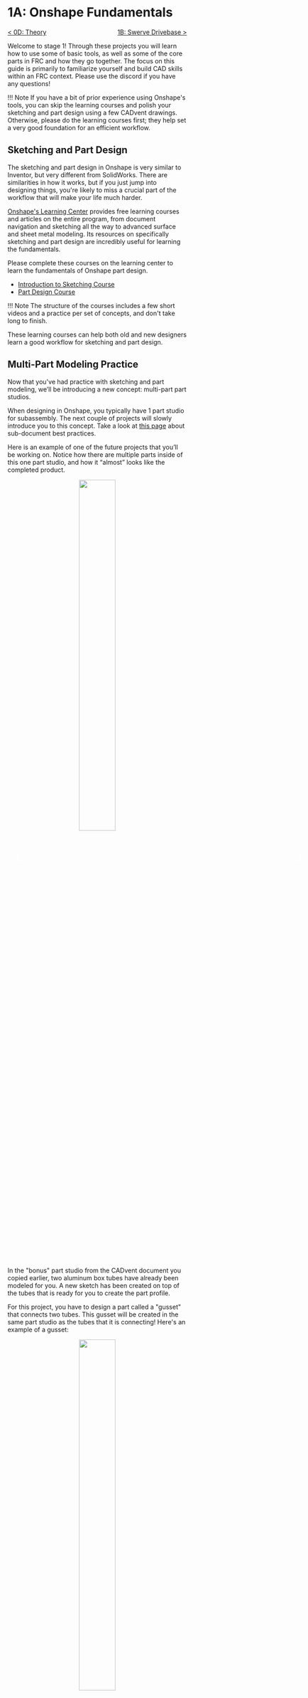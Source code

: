 <style>
.right{
    float:right;
}
.center{
    text-align:center;
}
.left{
    float:left;
}
* {box-sizing:border-box}

/* Slideshow container */
.slideshow-container {
  max-width: 1000px;
  position: relative;
  margin: auto;
}

/* Hide the images by default */
.mySlides {
  display: none;
}

/* Next & previous buttons */
.prev, .next {
  cursor: pointer;
  position: absolute;
  top: 50%;
  width: auto;
  margin-top: -22px;
  padding: 16px;
  color: white;
  font-weight: bold;
  font-size: 18px;
  transition: 0.6s ease;
  border-radius: 0 3px 3px 0;
  user-select: none;
}

/* Position the "next button" to the right */
.next {
  right: 0;
  border-radius: 3px 0 0 3px;
}

/* On hover, add a black background color with a little bit see-through */
.prev:hover, .next:hover {
  background-color: rgba(0,0,0,0.8);
}

/* Caption text */
.text {
  color: #f2f2f2;
  font-size: 15px;
  padding: 8px 12px;
  position: absolute;
  bottom: 8px;
  width: 100%;
  text-align: center;
}

/* Number text (1/3 etc) */
.numbertext {
  color: #f2f2f2;
  font-size: 12px;
  padding: 8px 12px;
  position: absolute;
  top: 0;
}

/* The dots/bullets/indicators */
.dot {
  cursor: pointer;
  height: 15px;
  width: 15px;
  margin: 0 2px;
  background-color: #bbb;
  border-radius: 50%;
  display: inline-block;
  transition: background-color 0.6s ease;
}

.active, .dot:hover {
  background-color: #717171;
}

/* Fading animation */
.fade {
  animation-name: fade;
  animation-duration: 0.25s;
}

@keyframes fade {
  from {opacity: .4}
  to {opacity: 1}
}
</style>


# 1A: Onshape Fundamentals

<span class="left">[< 0D: Theory](../stage0/0D-theory.md)</span> <span class="right">[1B: Swerve Drivebase >](1B-swerveDrivebase.md)</span>
<br>

Welcome to stage 1! Through these projects you will learn how to use some of basic tools, as well as some of the core parts in FRC and how they go together. The focus on this guide is primarily to familiarize yourself and build CAD skills within an FRC context. Please use the discord if you have any questions!

!!! Note
    If you have a bit of prior experience using Onshape's tools, you can skip the learning courses and polish your sketching and part design using a few CADvent drawings. Otherwise, please do the learning courses first; they help set a very good foundation for an efficient workflow.

## Sketching and Part Design

The sketching and part design in Onshape is very similar to Inventor, but very different from SolidWorks. There are similarities in how it works, but if you just jump into designing things, you're likely to miss a crucial part of the workflow that will make your life much harder.

[Onshape's Learning Center](https://learn.onshape.com/) provides free learning courses and articles on the entire program, from document navigation and sketching all the way to advanced surface and sheet metal modeling. Its resources on specifically sketching and part design are incredibly useful for learning the fundamentals.

Please complete these courses on the learning center to learn the fundamentals of Onshape part design. 

- [Introduction to Sketching Course](https://learn.onshape.com/courses/introduction-to-sketching)
- [Part Design Course](https://learn.onshape.com/courses/fundamentals-part-design-using-part-studios)

!!! Note
    The structure of the courses includes a few short videos and a practice per set of concepts, and don't take long to finish.

These learning courses can help both old and new designers learn a good workflow for sketching and part design.

## Multi-Part Modeling Practice

Now that you've had practice with sketching and part modeling, we’ll be introducing a new concept: multi-part part studios.

When designing in Onshape, you typically have 1 part studio for subassembly. The next couple of projects will slowly introduce you to this concept. Take a look at [this page](../../best-practices/sub-document-setup.md) about sub-document best practices.

Here is an example of one of the future projects that you’ll be working on. Notice how there are multiple parts inside of this one part studio, and how it “almost” looks like the completed product.

<center><img src="\img\design-guide\stage1a\1a-Swerve.webp" width="45%"></center>

In the "bonus" part studio from the CADvent document you copied earlier, two aluminum box tubes have already been modeled for you. A new sketch has been created on top of the tubes that is ready for you to create the part profile.

For this project, you have to design a part called a "gusset" that connects two tubes. This gusset will be created in the same part studio as the tubes that it is connecting! Here's an example of a gusset:

<center><img src="\img\design-guide\stage1a\8033-000-2024C_8.png" width="45%"></center>

Use the techniques you have learned to design this part in-context. This time you do not have a direct part drawing, so you'll have to reference the other parts in the part studio. Remember the ```Use``` tool: it's key here. Good luck!

!!! Tip
    When extruding a sketch in a part studio, you can decide whether to "add" to existing geometry, or to create a "new" part. Make sure that when you extrude your gusset, you tell Onshape to create a new part.

## Assembly Mates
The last thing to go over before we get into stage 1B, where you model a swerve drivebase, is the basic function of defining the position and motion of parts in an assembly. This section doesn't have a project but you'll use what you learn in the next projects.

When parts are inserted into an assembly, they free float. You can drag them around. The goal is to constrain the motion of all parts. There are few different ways to do this:

- **Group**: Limits the relative motion between a group of parts to none
- **Fix**: Fixes a part in space in the assembly (not recommended to use, not parametric)
- **Mates**: Tools to limit degrees of freedom between parts, using "mate connectors", automatically generated (or manually created) points with axes on parts. You can align the axes or offset in any direction or rotation you want, and different types of mates constrain different degrees of freedom. The "Fasten" mate is the most common and easy one, and limits all degrees of freedom between two parts with a single mate.

<center><img src="\img\design-guide\stage1a\mateConnectors.webp"></center>

The best practices for constraining an assembly using group, mates, and fix, as well as other tools used for assembly, such as replicate, pattern, standard content, etc. will be discovered through the projects. The best practices are also defined [here](../../best-practices/assembly-setup.md).


## Practice Exercises
Now lets practice! Make a copy of the [Fundamentals Exercises Document](link here). For each exercise, the final reference is available to you. 

### Exercise 1
For exercise 1, you will be modeling a 2x1 tube with some holes in it. For this exercise, do not use any Featurescripts.
<!-- Slideshow container -->
<div class="slideshow-container">

  <!-- Full-width images with number and caption text -->
  <div class="mySlides fade">
    <figure>
      <img src="/img/design-guide/stage1a/exercises/e1/e1s6.webp" style="width:100%">
      <figcaption>0. The final part.</figcaption>
    </figure>
  </div>

  <div class="mySlides fade">
    <figure>
      <img src="/img/design-guide/stage1a/exercises/e1/e1s1.webp" style="width:100%">
      <figcaption>1. Start by sketching a center rectangle on the top plane.</figcaption>
    </figure>
  </div>

  <div class="mySlides fade">
    <figure>
      <img src="/img/design-guide/stage1a/exercises/e1/e1s2.webp" style="width:100%">
      <figcaption>2. Extrude the rectangle symmetrically, 2" tall.</figcaption>
    </figure>
  </div>

  <div class="mySlides fade">
    <figure>
      <img src="/img/design-guide/stage1a/exercises/e1/e1s3.gif" style="width:100%">
      <figcaption>3. Shell the block to turn it into a 1/16" wall tube.</figcaption>
    </figure>
  </div>

  <div class="mySlides fade">
    <figure>
      <img src="/img/design-guide/stage1a/exercises/e1/e1s4.gif" style="width:100%">
      <figcaption>4. Add the top holes. Set the centerpoint of the hole to be vertical with the midpoint of the bottom line, then Mirror the hole across, using the front plane as the mirror line. </figcaption>
    </figure>
  </div>

  <div class="mySlides fade">
    <figure>
      <img src="/img/design-guide/stage1a/exercises/e1/e1s5.gif" style="width:100%">
      <figcaption>5. Add the side holes. Create the layout for the side holes by creating a center point rectangle and turning it into construction geometry. </figcaption>
    </figure>
  </div>

  <div class="mySlides fade">
    <figure>
      <img src="/img/design-guide/stage1a/exercises/e1/e1s6.webp" style="width:100%">
      <figcaption>6. Name the key sketches and part. Set the material to be 6061 Aluminum. </figcaption>
    </figure>
  </div>

  <!-- Next and previous buttons -->
  <a class="prev" onclick="plusSlides(-1,0)">&#10094;</a>
  <a class="next" onclick="plusSlides(1,0)">&#10095;</a>
  <!-- The dots/circles -->
  <div class="dotsContainer" style="text-align:center">
    <!-- Dots will be generated here -->
  </div>
</div>

If all is correct, the final weight of the part should be 0.350844 lb.

<!-- ### Exercise 2 -->

<!-- Slideshow container -->
<!-- <div class="slideshow-container">

  <!-- Full-width images with number and caption text -->
  <div class="mySlides fade">
    <figure>
      <img src="/img/design-guide/stage1a/exercises/e1s6.webp" style="width:100%">
      <figcaption>0. The final part.</figcaption>
    </figure>
  </div>

  <div class="mySlides fade">
    <figure>
      <img src="/img/design-guide/stage1a/exercises/e1s1.webp" style="width:100%">
      <figcaption>1. Start by sketching a center rectangle on the top plane.</figcaption>
    </figure>
  </div>

  <div class="mySlides fade">
    <figure>
      <img src="/img/design-guide/stage1a/exercises/e1s2.webp" style="width:100%">
      <figcaption>2. Extrude the rectangle symmetrically, 2" tall.</figcaption>
    </figure>
  </div>

  <div class="mySlides fade">
    <figure>
      <img src="/img/design-guide/stage1a/exercises/e1s3.gif" style="width:100%">
      <figcaption>3. Shell the block to turn it into a 1/16" wall tube.</figcaption>
    </figure>
  </div>

  <div class="mySlides fade">
    <figure>
      <img src="/img/design-guide/stage1a/exercises/e1s4.gif" style="width:100%">
      <figcaption>4. Add the top holes. Set the centerpoint of the hole to be vertical with the midpoint of the bottom line, then Mirror the hole across, using the front plane as the mirror line. </figcaption>
    </figure>
  </div>

  <div class="mySlides fade">
    <figure>
      <img src="/img/design-guide/stage1a/exercises/e1s5.gif" style="width:100%">
      <figcaption>5. Add the side holes. Create the layout for the side holes by creating a center point rectangle and turning it into construction geometry. </figcaption>
    </figure>
  </div>

  <div class="mySlides fade">
    <figure>
      <img src="/img/design-guide/stage1a/exercises/e1s6.webp" style="width:100%">
      <figcaption>6. Name the key sketches and part. Set the material to be 6061 Aluminum. </figcaption>
    </figure>
  </div>

  <!-- Next and previous buttons -->
  <a class="prev" onclick="plusSlides(-1,1)">&#10094;</a>
  <a class="next" onclick="plusSlides(1,1)">&#10095;</a>
  <!-- The dots/circles -->
  <div class="dotsContainer" style="text-align:center">
    <!-- Dots will be generated here -->
  </div>
<!-- </div> -->

<br>
<center>1A: Fundamentals</center> 
<span class="left">[< 0D: Theory](../stage0/0D-theory.md)</span> <span class="right">[1B: Swerve Drivebase >](1B-swerveDrivebase.md)</span>
<br>
<br>










<!-- ------------------DO NOT TOUCH ANYTHING BELOW HERE------------------ -->

<script>
// Initialize slide index for each slideshow
let slideIndices = [];

// Next/previous controls
function plusSlides(n, no) {
  showSlides(slideIndices[no] += n, no);
}

// Thumbnail image controls
function currentSlide(n, no) {
  showSlides(slideIndices[no] = n, no);
}

function showSlides(n, no) {
  let i;
  let x = document.getElementsByClassName("slideshow-container")[no].getElementsByClassName("mySlides");
  let dots = document.getElementsByClassName("slideshow-container")[no].getElementsByClassName("dot");
  if (n > x.length) {slideIndices[no] = 1}    
  if (n < 1) {slideIndices[no] = x.length}
  for (i = 0; i < x.length; i++) {
    x[i].style.display = "none";  
  }
  for (i = 0; i < dots.length; i++) {
    dots[i].className = dots[i].className.replace(" active", "");
  }
  x[slideIndices[no]-1].style.display = "block";  
  dots[slideIndices[no]-1].className += " active";
}

window.onload = function() {
  // Automatically generate dots based on the number of slides
  let slideshows = document.getElementsByClassName("slideshow-container");
  for (let no = 0; no < slideshows.length; no++) {
    slideIndices[no] = 1;
    let dotsContainer = slideshows[no].getElementsByClassName("dotsContainer")[0];
    let slides = slideshows[no].getElementsByClassName("mySlides");
    for (let i = 0; i < slides.length; i++) {
      let dot = document.createElement("span");
      dot.className = "dot";
      dot.onclick = function() { currentSlide(i+1, no); };
      dotsContainer.appendChild(dot);
    }
    showSlides(1, no);
  }
}
</script>


